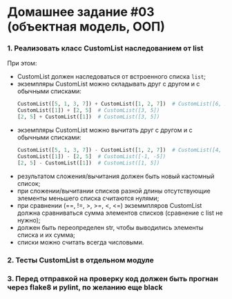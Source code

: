 # Домашнее задание #03 (объектная модель, ООП)

### 1. Реализовать класс CustomList наследованием от list

При этом:
- CustomList должен наследоваться от встроенного списка `list`;
- экземпляры CustomList можно складывать друг с другом и с обычными списками:
  ```py
  CustomList([5, 1, 3, 7]) + CustomList([1, 2, 7])  # CustomList([6, 3, 10, 7])
  CustomList([1]) + [2, 5]  # CustomList([3, 5])
  [2, 5] + CustomList([1])  # CustomList([3, 5])
  ```
- экземпляры CustomList можно вычитать друг с другом и с обычными списками:
  ```py
  CustomList([5, 1, 3, 7]) - CustomList([1, 2, 7])  # CustomList([4, -1, -4, 7])
  CustomList([1]) - [2, 5]  # CustomList([-1, -5])
  [2, 5] - CustomList([1])  # CustomList([1, 5])
  ```
- результатом сложения/вычитания должен быть новый кастомный список;
- при сложении/вычитании списков разной длины отсутствующие элементы меньшего списка считаются нулями;
- при сравнении (==, !=, >, >=, <, <=) экземмпляров CustomList должна сравниваться сумма элементов списков (сравнение с list не нужно);
- должен быть переопределен str, чтобы выводились элементы списка и их сумма;
- списки можно считать всегда числовыми.

### 2. Тесты CustomList в отдельном модуле

### 3. Перед отправкой на проверку код должен быть прогнан через flake8 и pylint, по желанию еще black